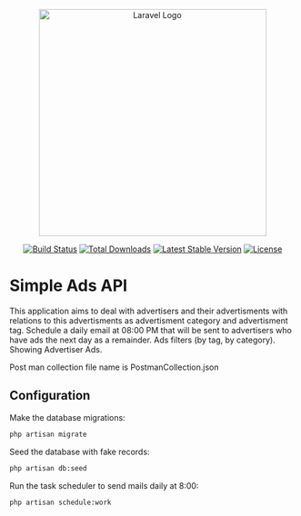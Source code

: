 <p align="center"><a href="https://laravel.com" target="_blank"><img src="https://raw.githubusercontent.com/laravel/art/master/logo-lockup/5%20SVG/2%20CMYK/1%20Full%20Color/laravel-logolockup-cmyk-red.svg" width="400" alt="Laravel Logo"></a></p>

<p align="center">
<a href="https://travis-ci.org/laravel/framework"><img src="https://travis-ci.org/laravel/framework.svg" alt="Build Status"></a>
<a href="https://packagist.org/packages/laravel/framework"><img src="https://img.shields.io/packagist/dt/laravel/framework" alt="Total Downloads"></a>
<a href="https://packagist.org/packages/laravel/framework"><img src="https://img.shields.io/packagist/v/laravel/framework" alt="Latest Stable Version"></a>
<a href="https://packagist.org/packages/laravel/framework"><img src="https://img.shields.io/packagist/l/laravel/framework" alt="License"></a>
</p>

# Simple Ads API

This application aims to deal with advertisers and their advertisments with relations to this advertisments as advertisment category and advertisment tag.
Schedule a daily email at 08:00 PM that will be sent to advertisers who have ads the next day as a remainder. 
Ads filters (by tag, by category).
Showing Advertiser Ads.

Post man collection file name is PostmanCollection.json

## Configuration

Make the database migrations:

```bash
php artisan migrate
```

Seed the database with fake records:

```bash
php artisan db:seed
```

Run the task scheduler to send mails daily at 8:00:

```bash
php artisan schedule:work
```
